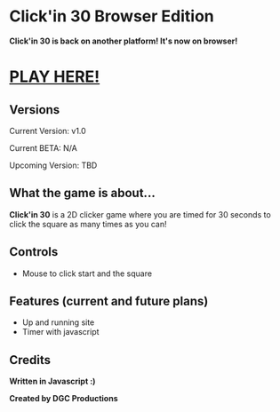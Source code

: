 # **Click'in 30 Browser Edition**

**Click'in 30 is back on another platform! It's now on browser!**

# [PLAY HERE!](https://dgcproductions.github.io/)

## **Versions**
Current Version: v1.0

Current BETA: N/A

Upcoming Version: TBD


## **What the game is about...**

**Click'in 30** is a 2D clicker game where you are timed for 30 seconds to click the square as many times as you can!

## **Controls**

- Mouse to click start and the square

## **Features (current and future plans)**
- Up and running site
- Timer with javascript

 
 ## **Credits**

**Written in Javascript :)**
 
 **Created by DGC Productions** 
